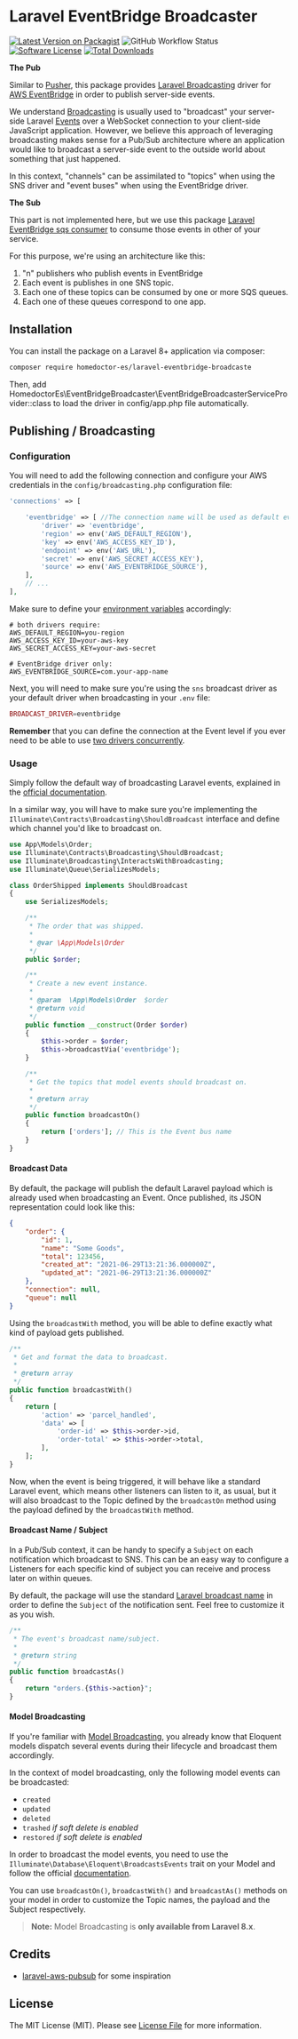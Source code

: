 # Laravel EventBridge Broadcaster

[![Latest Version on Packagist](https://img.shields.io/packagist/v/pod-point/laravel-aws-pubsub.svg?style=flat-square)](https://packagist.org/packages/pod-point/laravel-aws-pubsub)
![GitHub Workflow Status](https://img.shields.io/github/actions/workflow/status/pod-point/laravel-aws-pubsub/run-tests.yml?branch=main&label=0.4.x)
[![Software License](https://img.shields.io/badge/license-MIT-brightgreen.svg?style=flat-square)](LICENSE.md)
[![Total Downloads](https://img.shields.io/packagist/dt/pod-point/laravel-aws-pubsub.svg?style=flat-square)](https://packagist.org/packages/pod-point/laravel-aws-pubsub)

**The Pub**

Similar to [Pusher](https://laravel.com/docs/broadcasting#pusher-channels), this package provides [Laravel Broadcasting](https://laravel.com/docs/broadcasting) driver for [AWS EventBridge](https://aws.amazon.com/eventbridge/) in order to publish server-side events.

We understand [Broadcasting](https://laravel.com/docs/broadcasting) is usually used to "broadcast" your server-side Laravel [Events](https://laravel.com/docs/events) over a WebSocket connection to your client-side JavaScript application. However, we believe this approach of leveraging broadcasting makes sense for a Pub/Sub architecture where an application would like to broadcast a server-side event to the outside world about something that just happened.

In this context, "channels" can be assimilated to "topics" when using the SNS driver and "event buses" when using the EventBridge driver.

**The Sub**

This part is not implemented here, but we use this package [Laravel EventBridge sqs consumer](https://github.com/homedoctor-es/laravel-eventbridge-sqs-consumer) to consume those events in other of your service.

For this purpose, we're using an architecture like this:
1. "n" publishers who publish events in EventBridge
2. Each event is publishes in one SNS topic.
3. Each one of these topics can be consumed by one or more SQS queues.
4. Each one of these queues correspond to one app.

## Installation

You can install the package on a Laravel 8+ application via composer:

```bash
composer require homedoctor-es/laravel-eventbridge-broadcaste
```

Then, add HomedoctorEs\EventBridgeBroadcaster\EventBridgeBroadcasterServiceProvider::class to load the driver in config/app.php file automatically.

## Publishing / Broadcasting

### Configuration

You will need to add the following connection and configure your AWS credentials in the `config/broadcasting.php` configuration file:

```php
'connections' => [

    'eventbridge' => [ //The connection name will be used as default eventbus
        'driver' => 'eventbridge',
        'region' => env('AWS_DEFAULT_REGION'),
        'key' => env('AWS_ACCESS_KEY_ID'),
        'endpoint' => env('AWS_URL'),
        'secret' => env('AWS_SECRET_ACCESS_KEY'),
        'source' => env('AWS_EVENTBRIDGE_SOURCE'),
    ],
    // ...
],
```

Make sure to define your [environment variables](https://laravel.com/docs/configuration#environment-configuration) accordingly:

```dotenv
# both drivers require:
AWS_DEFAULT_REGION=you-region
AWS_ACCESS_KEY_ID=your-aws-key
AWS_SECRET_ACCESS_KEY=your-aws-secret

# EventBridge driver only:
AWS_EVENTBRIDGE_SOURCE=com.your-app-name
```



Next, you will need to make sure you're using the `sns` broadcast driver as your default driver when broadcasting in your `.env` file:

```php
BROADCAST_DRIVER=eventbridge
```

**Remember** that you can define the connection at the Event level if you ever need to be able to use [two drivers concurrently](https://github.com/laravel/framework/pull/38086).

### Usage

Simply follow the default way of broadcasting Laravel events, explained in the [official documentation](https://laravel.com/docs/broadcasting#defining-broadcast-events).

In a similar way, you will have to make sure you're implementing the `Illuminate\Contracts\Broadcasting\ShouldBroadcast` interface and define which channel you'd like to broadcast on.

```php
use App\Models\Order;
use Illuminate\Contracts\Broadcasting\ShouldBroadcast;
use Illuminate\Broadcasting\InteractsWithBroadcasting;
use Illuminate\Queue\SerializesModels;

class OrderShipped implements ShouldBroadcast
{
    use SerializesModels;

    /**
     * The order that was shipped.
     *
     * @var \App\Models\Order
     */
    public $order;

    /**
     * Create a new event instance.
     *
     * @param  \App\Models\Order  $order
     * @return void
     */
    public function __construct(Order $order)
    {
        $this->order = $order;
        $this->broadcastVia('eventbridge');
    }

    /**
     * Get the topics that model events should broadcast on.
     *
     * @return array
     */
    public function broadcastOn()
    {
        return ['orders']; // This is the Event bus name
    }
}
```

#### Broadcast Data

By default, the package will publish the default Laravel payload which is already used when broadcasting an Event. Once published, its JSON representation could look like this:

```json
{
    "order": {
        "id": 1,
        "name": "Some Goods",
        "total": 123456,
        "created_at": "2021-06-29T13:21:36.000000Z",
        "updated_at": "2021-06-29T13:21:36.000000Z"
    },
    "connection": null,
    "queue": null
}

```

Using the `broadcastWith` method, you will be able to define exactly what kind of payload gets published.

```php
/**
 * Get and format the data to broadcast.
 *
 * @return array
 */
public function broadcastWith()
{
    return [
        'action' => 'parcel_handled',
        'data' => [
            'order-id' => $this->order->id,
            'order-total' => $this->order->total,
        ],
    ];
}
```

Now, when the event is being triggered, it will behave like a standard Laravel event, which means other listeners can listen to it, as usual, but it will also broadcast to the Topic defined by the `broadcastOn` method using the payload defined by the `broadcastWith` method.

#### Broadcast Name / Subject

In a Pub/Sub context, it can be handy to specify a `Subject` on each notification which broadcast to SNS. This can be an easy way to configure a Listeners for each specific kind of subject you can receive and process later on within queues.

By default, the package will use the standard [Laravel broadcast name](https://laravel.com/docs/broadcasting#broadcast-name) in order to define the `Subject` of the notification sent. Feel free to customize it as you wish.

```php
/**
 * The event's broadcast name/subject.
 *
 * @return string
 */
public function broadcastAs()
{
    return "orders.{$this->action}";
}
```

#### Model Broadcasting

If you're familiar with [Model Broadcasting](https://laravel.com/docs/broadcasting#model-broadcasting), you already know that Eloquent models dispatch several events during their lifecycle and broadcast them accordingly.

In the context of model broadcasting, only the following model events can be broadcasted:

- `created`
- `updated`
- `deleted`
- `trashed` _if soft delete is enabled_
- `restored` _if soft delete is enabled_

In order to broadcast the model events, you need to use the `Illuminate\Database\Eloquent\BroadcastsEvents` trait on your Model and follow the official [documentation]((https://laravel.com/docs/broadcasting#model-broadcasting)).

You can use `broadcastOn()`, `broadcastWith()` and `broadcastAs()` methods on your model in order to customize the Topic names, the payload and the Subject respectively.

> **Note:** Model Broadcasting is **only available from Laravel 8.x**.

## Credits

- [laravel-aws-pubsub](https://github.com/Pod-Point/laravel-aws-pubsub) for some inspiration

## License

The MIT License (MIT). Please see [License File](LICENSE.md) for more information.